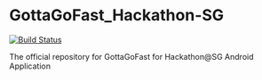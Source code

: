 # GottaGoFast_Hackathon-SG   

[![Build Status](https://travis-ci.org/itachi1706/GottaGoFast_Hackathon-SG.svg)](https://travis-ci.org/itachi1706/GottaGoFast_Hackathon-SG)  

The official repository for GottaGoFast for Hackathon@SG Android Application
